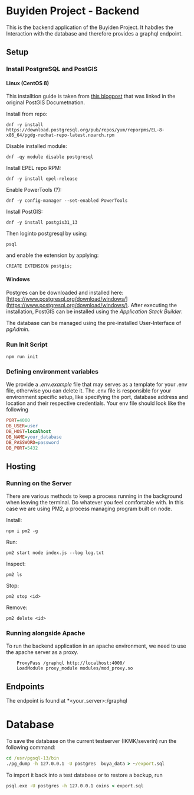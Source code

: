 # Buyiden Project - Backend

This is the backend application of the Buyiden Project. It habdles the Interaction with the database and therefore provides a graphql endpoint.


## Setup

### Install PostgreSQL and PostGIS

#### Linux (CentOS 8)

This installtion guide is taken from [this blogpost](https://people.planetpostgresql.org/devrim/index.php?/archives/107-Installing-PostGIS-3.1-and-PostgreSQL-13-on-CentOS-8.html) that was linked in the original PostGIS Documetnation. 

Install from repo:
```
dnf -y install https://download.postgresql.org/pub/repos/yum/reporpms/EL-8-x86_64/pgdg-redhat-repo-latest.noarch.rpm
```

Disable installed module:
```
dnf -qy module disable postgresql
```

Install EPEL repo RPM:
```
dnf -y install epel-release
```

Enable PowerTools (?):
```
dnf -y config-manager --set-enabled PowerTools
```

Install PostGIS:
```
dnf -y install postgis31_13
```

Then loginto postgresql by using: 

```
psql
```

and enable the extension by applying:
```
CREATE EXTENSION postgis;
```


#### Windows

Postgres can be downloaded and installed here:
[https://www.postgresql.org/download/windows/](https://www.postgresql.org/download/windows/). After executing the installation, PostGIS can be installed using the *Application Stack Builder*.

The database can be managed using the pre-installed User-Interface of *pgAdmin*.

### Run Init Script

```
npm run init
``` 

### Defining environment variables

We provide a *.env.example* file that may serves as a template for your .env file, otherwise you can delete it. The .env file is responsible for your environment specific setup, like specifying the port, database address and location and their respective credentials. Your env file should look like the following

```ini
PORT=4000
DB_USER=user
DB_HOST=localhost
DB_NAME=your_database
DB_PASSWORD=password
DB_PORT=5432
```

## Hosting

### Running on the Server

There are various methods to keep a process running in the background when leaving the terminal. Do whatever you feel comfortable with.
In this case we are using PM2, a process managing program built on node.

Install: 
```
npm i pm2 -g
```

Run:
```
pm2 start node index.js --log log.txt
```

Inspect:
```
pm2 ls
```

Stop:
```
pm2 stop <id>
```

Remove:
```
pm2 delete <id>
```


### Running alongside Apache

To run the backend application in an apache environment, we need to use the apache server as a proxy.

```
    ProxyPass /graphql http://localhost:4000/
    LoadModule proxy_module modules/mod_proxy.so
```

## Endpoints

The endpoint is found at *<your_server>:<port>/graphql


# Database

To save the database on the current testserver (IKMK/severin) run the following command:

```cmd
cd /usr/pgsql-13/bin
./pg_dump -h 127.0.0.1 -U postgres  buya_data > ~/export.sql
```

To import it back into a test database or to restore a backup, run

```cmd
psql.exe -U postgres -h 127.0.0.1 coins < export.sql
```